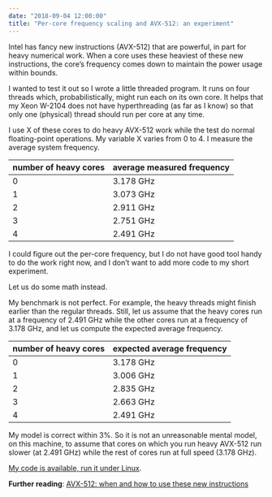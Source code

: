 ```yaml
---
date: "2018-09-04 12:00:00"
title: "Per-core frequency scaling and AVX-512: an experiment"
---
```




Intel has fancy new instructions (AVX-512) that are powerful, in part for heavy numerical work. When a core uses these heaviest of these new instructions, the core&rsquo;s frequency comes down to maintain the power usage within bounds.

I wanted to test it out so I wrote a little threaded program. It runs on four threads which, probabilistically, might run each on its own core. It helps that my Xeon W-2104 does not have hyperthreading (as far as I know) so that only one (physical) thread should run per core at any time.

I use X of these cores to do heavy AVX-512 work while the test do normal floating-point operations. My variable X varies from 0 to 4. I measure the average system frequency.

number of heavy cores    |average measured frequency |
-------------------------|-------------------------|
0                        |3.178 GHz                |
1                        |3.073 GHz                |
2                        |2.911 GHz                |
3                        |2.751 GHz                |
4                        |2.491 GHz                |


I could figure out the per-core frequency, but I do not have good tool handy to do the work right now, and I don&rsquo;t want to add more code to my short experiment.

Let us do some math instead.

My benchmark is not perfect. For example, the heavy threads might finish earlier than the regular threads. Still, let us assume that the heavy cores run at a frequency of 2.491 GHz while the other cores run at a frequency of 3.178 GHz, and let us compute the expected average frequency.

number of heavy cores    |expected average frequency |
-------------------------|-------------------------|
0                        |3.178 GHz                |
1                        |3.006 GHz                |
2                        |2.835 GHz                |
3                        |2.663 GHz                |
4                        |2.491 GHz                |


My model is correct within 3%. So it is not an unreasonable mental model, on this machine, to assume that cores on which you run heavy AVX-512 run slower (at 2.491 GHz) while the rest of cores run at full speed (3.178 GHz).

[My code is available, run it under Linux](https://github.com/lemire/Code-used-on-Daniel-Lemire-s-blog/tree/master/2018/09/04).

__Further reading__: [AVX-512: when and how to use these new instructions](/lemire/blog/2018/09/07/avx-512-when-and-how-to-use-these-new-instructions/)


